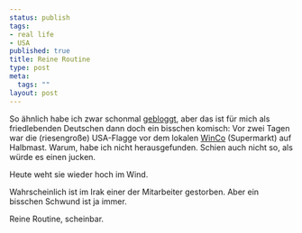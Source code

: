 ```yaml
--- 
status: publish
tags: 
- real life
- USA
published: true
title: Reine Routine
type: post
meta: 
  tags: ""
layout: post
---
```

So ähnlich habe ich zwar schonmal <a href="/archives/2006/06/23/krieg-vor-der-eigenen-haustur/">gebloggt</a>, aber das ist für mich als friedlebenden Deutschen dann doch ein bisschen komisch: Vor zwei Tagen war die (riesengroße) USA-Flagge vor dem lokalen <a href="http://winco.com">WinCo</a> (Supermarkt) auf Halbmast. Warum, habe ich nicht herausgefunden. Schien auch nicht so, als würde es einen jucken.

Heute weht sie wieder hoch im Wind.

Wahrscheinlich ist im Irak einer der Mitarbeiter gestorben. Aber ein bisschen Schwund ist ja immer.

Reine Routine, scheinbar.
